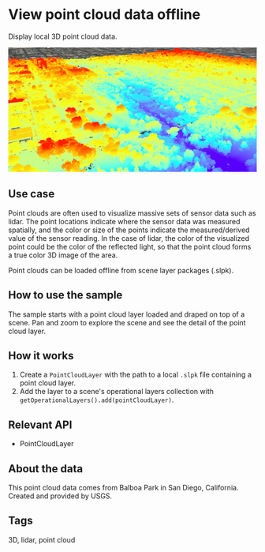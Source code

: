 # View point cloud data offline

Display local 3D point cloud data.

![Image of view point cloud data offline](ViewPointCloudDataOffline.png)

## Use case

Point clouds are often used to visualize massive sets of sensor data such as lidar. The point locations indicate where the sensor data was measured spatially, and the color or size of the points indicate the measured/derived value of the sensor reading. In the case of lidar, the color of the visualized point could be the color of the reflected light, so that the point cloud forms a true color 3D image of the area.

Point clouds can be loaded offline from scene layer packages (.slpk).

## How to use the sample

The sample starts with a point cloud layer loaded and draped on top of a scene. Pan and zoom to explore the scene and see the detail of the point cloud layer.

## How it works

1. Create a `PointCloudLayer` with the path to a local `.slpk` file containing a point cloud layer.
2. Add the layer to a scene's operational layers collection with `getOperationalLayers().add(pointCloudLayer)`.

## Relevant API

* PointCloudLayer

## About the data

This point cloud data comes from Balboa Park in San Diego, California. Created and provided by USGS.

## Tags

3D, lidar, point cloud
